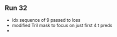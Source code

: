 ## Run 32

* idx sequence of 9 passed to loss
* modified Tril mask to focus on just first 4 t preds
* 
